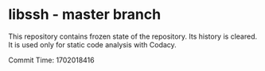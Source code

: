# libssh - master branch

This repository contains frozen state of the repository.
Its history is cleared. It is used only for static code
analysis with Codacy.

Commit Time: 1702018416